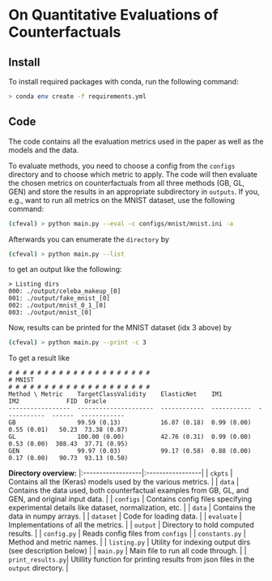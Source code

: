 # On Quantitative Evaluations of Counterfactuals

## Install
To install required packages with conda, run the following command:

```bash 
> conda env create -f requirements.yml
```

## Code
The code contains all the evaluation metrics used in the paper as well as the models and the data.

To evaluate methods, you need to choose a config from the `configs` directory and to choose which metric to apply.
The code will then evaluate the chosen metrics on counterfactuals from all three methods (GB, GL, GEN) and store
the results in an appropriate subdirectory in `outputs`.
If you, e.g., want to run all metrics on the MNIST dataset, use the following command:

```bash
(cfeval) > python main.py --eval -c configs/mnist/mnist.ini -a
```

Afterwards you can enumerate the `directory` by
```bash
(cfeval) > python main.py --list
```
to get an output like the following:
```
> Listing dirs
000: ./output/celeba_makeup_[0]
001: ./output/fake_mnist_[0]
002: ./output/mnist_0_1_[0]
003: ./output/mnist_[0]
```

Now, results can be printed for the MNIST dataset (idx 3 above) by
```bash
(cfeval) > python main.py --print -c 3 
```
To get a result like
```
# # # # # # # # # # # # # # # # # # # # 
# MNIST
# # # # # # # # # # # # # # # # # # # # 
Method \ Metric    TargetClassValidity    ElasticNet    IM1          IM2             FID  Oracle
-----------------  ---------------------  ------------  -----------  -----------  ------  ------------
GB                 99.59 (0.13)           16.07 (0.18)  0.99 (0.00)  0.55 (0.01)   50.23  73.38 (0.87)
GL                 100.00 (0.00)          42.76 (0.31)  0.99 (0.00)  0.53 (0.00)  308.43  37.71 (0.95)
GEN                99.97 (0.03)           99.17 (0.58)  0.88 (0.00)  0.17 (0.00)   90.73  93.13 (0.50)
```

**Directory overview:** 
|:------------------|:-----------------|
| `ckpts` 			| Contains all the (Keras) models used by the various metrics. |
| `data` 			| Contains the data used, both counterfactual examples from GB, GL, and GEN, and original input data. |
| `configs` 		| Contains config files specifying experimental details like dataset, normalization, etc. |
| `data`			| Contains the data in numpy arrays. |
| `dataset`			| Code for loading data. |
| `evaluate`		| Implementations of all the metrics. |
| `output`			| Directory to hold computed results. |
| `config.py`		| Reads config files from `configs` |
| `constants.py`	| Method and metric names. |
| `listing.py`		| Utility for indexing output dirs (see description below) |
| `main.py`			| Main file to run all code through. |
| `print_results.py`| Utillity function for printing results from json files in the `output` directory. |


